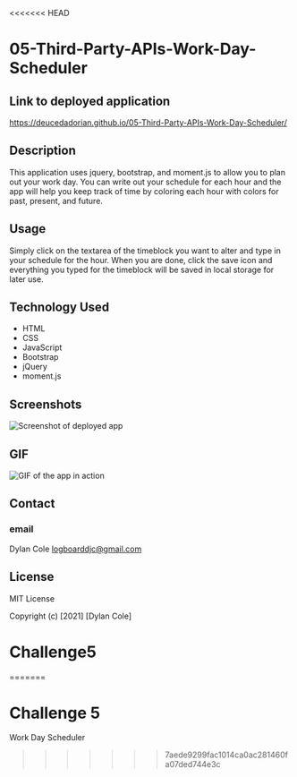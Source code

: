 <<<<<<< HEAD
# 05-Third-Party-APIs-Work-Day-Scheduler
 
## Link to deployed application

https://deucedadorian.github.io/05-Third-Party-APIs-Work-Day-Scheduler/ 

## Description 

This application uses jquery, bootstrap, and moment.js to allow you to plan out your work day. You can write out your schedule for each hour and the app will help you keep track of time by coloring each hour with colors for past, present, and future.

## Usage 

Simply click on the textarea of the timeblock you want to alter and type in your schedule for the hour. When you are done, click the save icon and everything you typed for the timeblock will be saved in local storage for later use.

## Technology Used

* HTML
* CSS
* JavaScript
* Bootstrap
* jQuery
* moment.js

## Screenshots

![Screenshot of deployed app](assets/images/_C__Users_Dylan_repos_Homework_05-Third-Party-APIs-Work-Day-Scheduler_index.html.png)

## GIF

![GIF of the app in action](https://media.giphy.com/media/psbAOU2rH6rV6qny8r/giphy.gif)

## Contact

### email

Dylan Cole <logboarddjc@gmail.com>

## License
 
MIT License

Copyright (c) [2021] [Dylan Cole]
# Challenge5
=======
# Challenge 5
Work Day Scheduler
>>>>>>> 7aede9299fac1014ca0ac281460fa07ded744e3c
